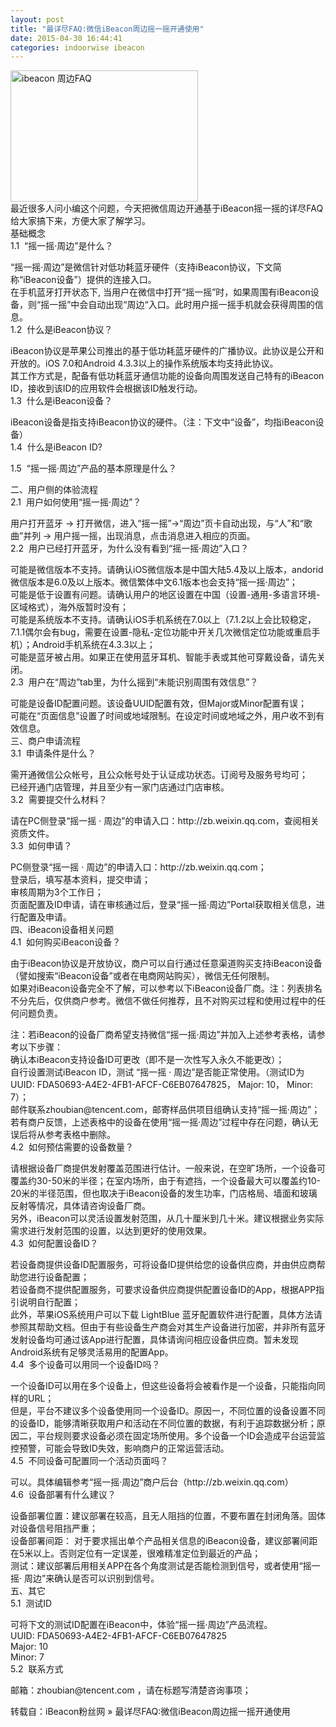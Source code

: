 ```yaml
---
layout: post
title: "最详尽FAQ:微信iBeacon周边摇一摇开通使用"
date: 2015-04-30 16:44:41
categories: indoorwise ibeacon
---
```

<p><a href="http://www.ibeaconfans.com/wp-content/uploads/2015/03/ibeacon-周边FAQ.jpg"><img alt="ibeacon 周边FAQ" class="alignnone size-medium wp-image-1244" height="210" src="http://www.ibeaconfans.com/wp-content/uploads/2015/03/ibeacon-周边FAQ-300x210.jpg" width="300"/></a><br/>
最近很多人问小编这个问题，今天把微信周边开通基于iBeacon摇一摇的详尽FAQ给大家搞下来，方便大家了解学习。<br/>
基础概念<br/>
1.1  “摇一摇·周边”是什么？</p>


<p>“摇一摇·周边”是微信针对低功耗蓝牙硬件（支持iBeacon协议，下文简称“iBeacon设备”）提供的连接入口。<br/>
在手机蓝牙打开状态下, 当用户在微信中打开“摇一摇”时，如果周围有iBeacon设备，则“摇一摇”中会自动出现“周边“入口。此时用户摇一摇手机就会获得周围的信息。<br/>
1.2  什么是iBeacon协议？</p>


<p>iBeacon协议是苹果公司推出的基于低功耗蓝牙硬件的广播协议。此协议是公开和开放的。iOS 7.0和Android 4.3.3以上的操作系统版本均支持此协议。<br/>
其工作方式是，配备有低功耗蓝牙通信功能的设备向周围发送自己特有的iBeacon ID，接收到该ID的应用软件会根据该ID触发行动。<br/>
1.3  什么是iBeacon设备？</p>


<p>iBeacon设备是指支持iBeacon协议的硬件。（注：下文中“设备”，均指iBeacon设备）<br/>
1.4  什么是iBeacon ID?</p>


<p>1.5  “摇一摇·周边”产品的基本原理是什么？</p>


<p>二、用户侧的体验流程<br/>
2.1  用户如何使用“摇一摇·周边”？</p>


<p>用户打开蓝牙 -&gt; 打开微信，进入“摇一摇”-&gt;“周边”页卡自动出现，与“人”和“歌曲”并列 -&gt; 用户摇一摇，出现消息，点击消息进入相应的页面。<br/>
2.2  用户已经打开蓝牙，为什么没有看到“摇一摇·周边”入口？</p>


<p>可能是微信版本不支持。请确认iOS微信版本是中国大陆5.4及以上版本，andorid微信版本是6.0及以上版本。微信繁体中文6.1版本也会支持“摇一摇·周边”；<br/>
可能是低于设置有问题。请确认用户的地区设置在中国（设置-通用-多语言环境-区域格式），海外版暂时没有；<br/>
可能是系统版本不支持。请确认iOS手机系统在7.0以上（7.1.2以上会比较稳定，7.1.1偶尔会有bug，需要在设置-隐私-定位功能中开关几次微信定位功能或重启手机）；Android手机系统在4.3.3以上；<br/>
可能是蓝牙被占用。如果正在使用蓝牙耳机、智能手表或其他可穿戴设备，请先关闭。<br/>
2.3  用户在“周边”tab里，为什么摇到“未能识别周围有效信息”？</p>


<p>可能是设备ID配置问题。该设备UUID配置有效，但Major或Minor配置有误；<br/>
可能在“页面信息”设置了时间或地域限制。在设定时间或地域之外，用户收不到有效信息。<br/>
三、商户申请流程<br/>
3.1  申请条件是什么？</p>


<p>需开通微信公众帐号，且公众帐号处于认证成功状态。订阅号及服务号均可；<br/>
已经开通门店管理，并且至少有一家门店通过门店审核。<br/>
3.2  需要提交什么材料？</p>


<p>请在PC侧登录“摇一摇 · 周边”的申请入口：http://zb.weixin.qq.com，查阅相关资质文件。<br/>
3.3  如何申请？</p>


<p>PC侧登录“摇一摇 · 周边”的申请入口：http://zb.weixin.qq.com；<br/>
登录后，填写基本资料，提交申请；<br/>
审核周期为3个工作日；<br/>
页面配置及ID申请，请在审核通过后，登录“摇一摇·周边”Portal获取相关信息，进行配置及申请。<br/>
四、iBeacon设备相关问题<br/>
4.1  如何购买iBeacon设备？</p>


<p>由于iBeacon协议是开放协议，商户可以自行通过任意渠道购买支持iBeacon设备（譬如搜索“iBeacon设备”或者在电商网站购买），微信无任何限制。<br/>
如果对iBeacon设备完全不了解，可以参考以下iBeacon设备厂商。注：列表排名不分先后，仅供商户参考。微信不做任何推荐，且不对购买过程和使用过程中的任何问题负责。</p>


<p>注：若iBeacon的设备厂商希望支持微信“摇一摇·周边”并加入上述参考表格，请参考以下步骤：<br/>
确认本iBeacon支持设备ID可更改（即不是一次性写入永久不能更改）；<br/>
自行设置测试iBeacon ID，测试 “摇一摇 · 周边”是否能正常使用。（测试ID为UUID: FDA50693-A4E2-4FB1-AFCF-C6EB07647825， Major: 10， Minor: 7）；<br/>
邮件联系zhoubian@tencent.com，邮寄样品供项目组确认支持“摇一摇·周边”；<br/>
若有商户反馈，上述表格中的设备在使用“摇一摇·周边”过程中存在问题，确认无误后将从参考表格中删除。<br/>
4.2  如何预估需要的设备数量？</p>


<p>请根据设备厂商提供发射覆盖范围进行估计。一般来说，在空旷场所，一个设备可覆盖约30-50米的半径；在室内场所，由于有遮挡，一个设备最大可以覆盖约10-20米的半径范围，但也取决于iBeacon设备的发生功率，门店格局、墙面和玻璃反射等情况，具体请咨询设备厂商。<br/>
另外，iBeacon可以灵活设置发射范围，从几十厘米到几十米。建议根据业务实际需求进行发射范围的设置，以达到更好的使用效果。<br/>
4.3  如何配置设备ID？</p>


<p>若设备商提供设备ID配置服务，可将设备ID提供给您的设备供应商，并由供应商帮助您进行设备配置；<br/>
若设备商不提供配置服务，可要求设备供应商提供配置设备ID的App，根据APP指引说明自行配置；<br/>
此外，苹果iOS系统用户可以下载 LightBlue 蓝牙配置软件进行配置，具体方法请参照其帮助文档。但由于有些设备生产商会对其生产设备进行加密，并非所有蓝牙发射设备均可通过该App进行配置，具体请询问相应设备供应商。暂未发现Android系统有足够灵活易用的配置App。<br/>
4.4  多个设备可以用同一个设备ID吗？</p>


<p>一个设备ID可以用在多个设备上，但这些设备将会被看作是一个设备，只能指向同样的URL；<br/>
但是，平台不建议多个设备使用同一个设备ID。原因一，不同位置的设备设置不同的设备ID，能够清晰获取用户和活动在不同位置的数据，有利于追踪数据分析；原因二，平台规则要求设备必须在固定场所使用。多个设备一个ID会造成平台运营监控预警，可能会导致ID失效，影响商户的正常运营活动。<br/>
4.5  不同设备可配置同一个活动页面吗？</p>


<p>可以。具体编辑参考“摇一摇·周边”商户后台（http://zb.weixin.qq.com）<br/>
4.6  设备部署有什么建议？</p>


<p>设备部署位置：建议部署在较高，且无人阻挡的位置，不要布置在封闭角落。固体对设备信号阻挡严重；<br/>
设备部署间距： 对于要求摇出单个产品相关信息的iBeacon设备，建议部署间距在5米以上。否则定位有一定误差，很难精准定位到最近的产品；<br/>
测试：建议部署后用相关APP在各个角度测试是否能检测到信号，或者使用“摇一摇· 周边”来确认是否可以识别到信号。<br/>
五、其它<br/>
5.1  测试ID</p>


<p>可将下文的测试ID配置在iBeacon中，体验“摇一摇·周边”产品流程。<br/>
UUID: FDA50693-A4E2-4FB1-AFCF-C6EB07647825<br/>
Major: 10<br/>
Minor: 7<br/>
5.2  联系方式</p>


<p>邮箱：zhoubian@tencent.com ，请在标题写清楚咨询事项；</p>


<p>转载自：iBeacon粉丝网 » 最详尽FAQ:微信iBeacon周边摇一摇开通使用</p>